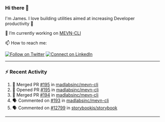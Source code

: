 ### Hi there 👋

I'm James. I love building utilities aimed at increasing Developer productivity :raised_hands: 

🔭 I’m currently working on [MEVN-CLI](https://github.com/madlabsinc/mevn-cli)

📫 How to reach me:

[![Follow on Twitter](https://img.shields.io/badge/--twitter?label=Twitter&logo=Twitter&style=social)](https://twitter.com/james_madhacks) [![Connect on LinkedIn](https://img.shields.io/badge/--linkedin?label=LinkedIn&logo=LinkedIn&style=social)](https://www.linkedin.com/in/jamesgeorge007)

---

### :zap: Recent Activity

<!--START_SECTION:activity-->
1. 🎉 Merged PR [#195](https://github.com/madlabsinc/mevn-cli/pull/195) in [madlabsinc/mevn-cli](https://github.com/madlabsinc/mevn-cli)
2. 💪 Opened PR [#195](https://github.com/madlabsinc/mevn-cli/pull/195) in [madlabsinc/mevn-cli](https://github.com/madlabsinc/mevn-cli)
3. 🎉 Merged PR [#194](https://github.com/madlabsinc/mevn-cli/pull/194) in [madlabsinc/mevn-cli](https://github.com/madlabsinc/mevn-cli)
4. 🗣 Commented on [#193](https://github.com/madlabsinc/mevn-cli/issues/193) in [madlabsinc/mevn-cli](https://github.com/madlabsinc/mevn-cli)
5. 🗣 Commented on [#12799](https://github.com/storybookjs/storybook/issues/12799) in [storybookjs/storybook](https://github.com/storybookjs/storybook)
<!--END_SECTION:activity-->

---

<!--
**jamesgeorge007/jamesgeorge007** is a ✨ _special_ ✨ repository because its `README.md` (this file) appears on your GitHub profile.

Here are some ideas to get you started:

- 🌱 I’m currently learning ...
- 👯 I’m looking to collaborate on ...
- 🤔 I’m looking for help with ...
- 💬 Ask me about ...
- 😄 Pronouns: ...
- ⚡ Fun fact: ...
-->
